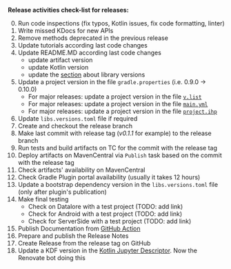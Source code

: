 **Release activities check-list for releases:**

0. Run code inspections (fix typos, Kotlin issues, fix code formatting, linter)
1. Write missed KDocs for new APIs
2. Remove methods deprecated in the previous release 
3. Update tutorials according last code changes
4. Update README.MD according last code changes
   - update artifact version
   - update Kotlin version
   - update the [section](README.md#kotlin-kotlin-jupyter-openapi-arrow-and-jdk-versions) about library versions
5. Update a project version in the file `gradle.properties` (i.e. 0.9.0 -> 0.10.0)
   - For major releases: update a project version in the file [`v.list`](https://github.com/Kotlin/dataframe/blame/master/docs/StardustDocs/v.list)
   - For major releases: update a project version in the file [`main.yml`](https://github.com/Kotlin/dataframe/blob/master/.github/workflows/main.yml)
   - For major releases: update a project version in the file [`project.ihp`](https://github.com/Kotlin/dataframe/blob/master/docs/StardustDocs/project.ihp)
6. Update `libs.versions.toml` file if required 
7. Create and checkout the release branch 
8. Make last commit with release tag (_v0.1.1_ for example) to the release branch 
9. Run tests and build artifacts on TC for the commit with the release tag 
10. Deploy artifacts on MavenCentral via `Publish` task based on the commit with the release tag 
11. Check artifacts' availability on MavenCentral 
12. Check Gradle Plugin portal availability (usually it takes 12 hours)
13. Update a bootstrap dependency version in the `libs.versions.toml` file (only after plugin's publication)
14. Make final testing
    - Check on Datalore with a test project (TODO: add link)
    - Check for Android with a test project (TODO: add link)
    - Check for ServerSide with a test project (TODO: add link)
15. Publish Documentation from [GitHub Action](https://github.com/Kotlin/dataframe/actions/workflows/main.yml)
16. Prepare and publish the Release Notes 
17. Create Release from the release tag on GitHub 
18. Update a KDF version in the [Kotlin Jupyter Descriptor](https://github.com/Kotlin/kotlin-jupyter-libraries/blob/master/dataframe.json). Now the Renovate bot doing this 
